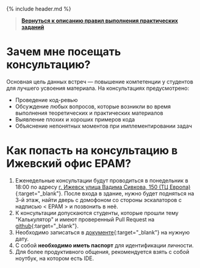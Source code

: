 {% include header.md %}

>
>**[Вернуться к описанию правил выполнения практических заданий]({{site.materialsurl}}general/practical_tasks_completing_rules)**
>

Зачем мне посещать консультацию? 
===

Основная цель данных встреч — повышение компетенции у студентов для лучшего усвоения материала. На консультациях предусмотрено:
* Проведение код-ревью
* Обсуждение любых вопросов, которые возникли во время выполнения теоретических и практических материалов
* Выявление плохих и хороших примеров кода
* Объяснение непонятных моментов при имплементировании задач

Как попасть на консультацию в Ижевский офис EPAM?
===

1. Еженедельные консультации будут проводиться в понедельник в 18:00 по адресу [г. Ижевск улица Вадима Сивкова, 150 (ТЦ Европа)](https://www.google.ru/maps/place/%D1%83%D0%BB.+%D0%92.+%D0%A1%D0%B8%D0%B2%D0%BA%D0%BE%D0%B2%D0%B0,+150,+%D0%98%D0%B6%D0%B5%D0%B2%D1%81%D0%BA,+%D1%80%D0%B5%D1%81%D0%BF%D1%83%D0%B1%D0%BB%D0%B8%D0%BA%D0%B0+%D0%A3%D0%B4%D0%BC%D1%83%D1%80%D1%82%D0%B8%D1%8F,+426008/@56.8415921,53.2056326,17z/data=!3m1!4b1!4m5!3m4!1s0x43e13937a4c734e5:0xc299289fd988812c!8m2!3d56.8415892!4d53.2078213?hl=ru){:target="_blank"}.
После входа в здание, нужно будет подняться на 3-й этаж, найти дверь с домофоном со стороны эскалаторов с надписью < EPAM > и позвонить в неё.
1. К консультации допускаются студенты, которые прошли тему "Калькулятор" и имеют проверенный Pull Request на [github](https://github.com/){:target="_blank"}.
1. Необходимо записаться в [документе](https://docs.google.com/spreadsheets/d/1F-VLL99uhaUMEBHFfO9PZl4dytw0F3edykgjOOfcHLg/edit?usp=sharing){:target="_blank"} на нужную дату.
1. С собой **необходимо иметь паспорт** для идентификации личности.
1. Для более продуктивного общения, рекомендуется взять с собой ноутбук, на котором есть IDE. 
